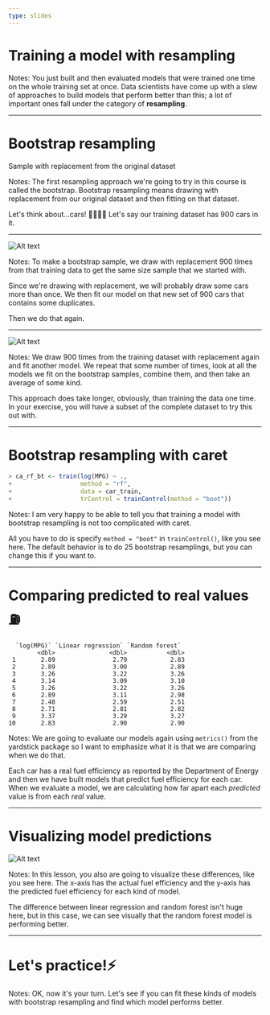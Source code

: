 ```yaml
---
type: slides
---
```


# Training a model with resampling


Notes: You just built and then evaluated models that were trained one time on the whole training set at once. Data scientists have come up with a slew of approaches to build models that perform better than this; a lot of important ones fall under the category of **resampling**.

---

# Bootstrap resampling

Sample with replacement from the original dataset

Notes: The first resampling approach we're going to try in this course is called the bootstrap. Bootstrap resampling means drawing with replacement from our original dataset and then fitting on that dataset.

Let's think about...cars! 🚗🚌🚙🚕 Let's say our training dataset has 900 cars in it. 

---


![Alt text](https://github.com/juliasilge/caret-ML-course/blob/master/img/bootstrap.png?raw=true)

Notes: To make a bootstrap sample, we draw with replacement 900 times from that training data to get the same size sample that we started with. 

Since we're drawing with replacement, we will probably draw some cars more than once. We then fit our model on that new set of 900 cars that contains some duplicates. 

Then we do that again.

---

![Alt text](https://github.com/juliasilge/caret-ML-course/blob/master/img/bootstrap2.png?raw=true)


Notes: We draw 900 times from the training dataset with replacement again and fit another model. We repeat that some number of times, look at all the models we fit on the bootstrap samples, combine them, and then take an average of some kind.

This approach does take longer, obviously, than training the data one time. In your exercise, you will have a subset of the complete dataset to try this out with.

---

# Bootstrap resampling with caret

```r
> ca_rf_bt <- train(log(MPG) ~ ., 
+                   method = "rf", 
+                   data = car_train, 
+                   trControl = trainControl(method = "boot"))
```

Notes: I am very happy to be able to tell you that training a model with bootstrap resampling is not too complicated with caret. 

All you have to do is specify `method = "boot"` in `trainControl()`, like you see here. The default behavior is to do 25 bootstrap resamplings, but you can change this if you want to.

---

# Comparing predicted to real values ⛽ 

```out
  `log(MPG)` `Linear regression` `Random forest`
        <dbl>               <dbl>           <dbl>
 1       2.89                2.79            2.83
 2       2.89                3.00            2.89
 3       3.26                3.22            3.26
 4       3.14                3.09            3.10
 5       3.26                3.22            3.26
 6       2.89                3.11            2.98
 7       2.48                2.59            2.51
 8       2.71                2.81            2.82
 9       3.37                3.29            3.27
10       2.83                2.90            2.90
```

Notes: We are going to evaluate our models again using `metrics()` from the yardstick package so I want to emphasize what it is that we are comparing when we do that. 

Each car has a real fuel efficiency as reported by the Department of Energy and then we have built models that predict fuel efficiency for each car. When we evaluate a model, we are calculating how far apart each *predicted* value is from each *real* value.

---

# Visualizing model predictions

![Alt text](https://github.com/juliasilge/caret-ML-course/blob/master/img/cars_metrics.png?raw=true)

Notes: In this lesson, you also are going to visualize these differences, like you see here. The x-axis has the actual fuel efficiency and the y-axis has the predicted fuel efficiency for each kind of model. 

The difference between linear regression and random forest isn't huge here, but in this case, we can see visually that the random forest model is performing better.

---

# Let's practice!⚡️

Notes: OK, now it's your turn. Let's see if you can fit these kinds of models with bootstrap resampling and find which model performs better.











